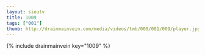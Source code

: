 ```yaml
--- 
layout: sieutv
title: 1009
tags: ["001"]
thumb: http://drainmainvein.com/media/videos/tmb/000/001/009/player.jpg
---
```

{% include drainmainvein key="1009" %} 
